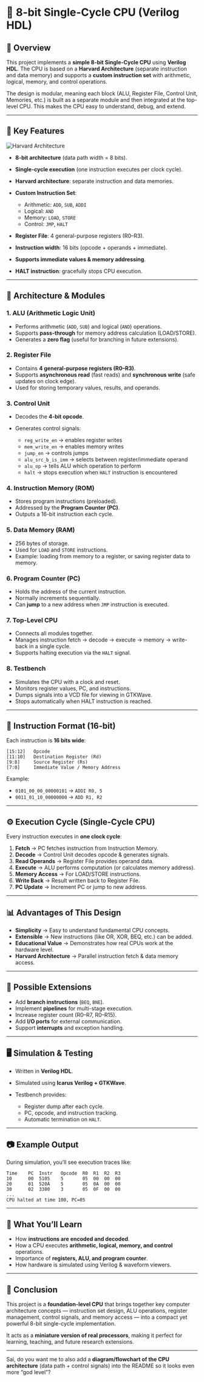 # 🚀 8-bit Single-Cycle CPU (Verilog HDL)

## 📌 Overview

This project implements a **simple 8-bit Single-Cycle CPU** using **Verilog HDL**.
The CPU is based on a **Harvard Architecture** (separate instruction and data memory) and supports a **custom instruction set** with arithmetic, logical, memory, and control operations.

The design is modular, meaning each block (ALU, Register File, Control Unit, Memories, etc.) is built as a separate module and then integrated at the top-level CPU.
This makes the CPU easy to understand, debug, and extend.


---

## 🎯 Key Features

![Harvard Architecture](harvard.png)

* **8-bit architecture** (data path width = 8 bits).
* **Single-cycle execution** (one instruction executes per clock cycle).
* **Harvard architecture**: separate instruction and data memories.
* **Custom Instruction Set**:

  * Arithmetic: `ADD`, `SUB`, `ADDI`
  * Logical: `AND`
  * Memory: `LOAD`, `STORE`
  * Control: `JMP`, `HALT`
* **Register File**: 4 general-purpose registers (R0–R3).
* **Instruction width**: 16 bits (opcode + operands + immediate).
* **Supports immediate values & memory addressing**.
* **HALT instruction**: gracefully stops CPU execution.

---

## 🧩 Architecture & Modules

### 1. **ALU (Arithmetic Logic Unit)**

* Performs arithmetic (`ADD`, `SUB`) and logical (`AND`) operations.
* Supports **pass-through** for memory address calculation (LOAD/STORE).
* Generates a **zero flag** (useful for branching in future extensions).

### 2. **Register File**

* Contains **4 general-purpose registers (R0–R3)**.
* Supports **asynchronous read** (fast reads) and **synchronous write** (safe updates on clock edge).
* Used for storing temporary values, results, and operands.

### 3. **Control Unit**

* Decodes the **4-bit opcode**.
* Generates control signals:

  * `reg_write_en` → enables register writes
  * `mem_write_en` → enables memory writes
  * `jump_en` → controls jumps
  * `alu_src_b_is_imm` → selects between register/immediate operand
  * `alu_op` → tells ALU which operation to perform
  * `halt` → stops execution when `HALT` instruction is encountered

### 4. **Instruction Memory (ROM)**

* Stores program instructions (preloaded).
* Addressed by the **Program Counter (PC)**.
* Outputs a 16-bit instruction each cycle.

### 5. **Data Memory (RAM)**

* 256 bytes of storage.
* Used for `LOAD` and `STORE` instructions.
* Example: loading from memory to a register, or saving register data to memory.

### 6. **Program Counter (PC)**

* Holds the address of the current instruction.
* Normally increments sequentially.
* Can **jump** to a new address when `JMP` instruction is executed.

### 7. **Top-Level CPU**

* Connects all modules together.
* Manages instruction fetch → decode → execute → memory → write-back in a single cycle.
* Supports halting execution via the `HALT` signal.

### 8. **Testbench**

* Simulates the CPU with a clock and reset.
* Monitors register values, PC, and instructions.
* Dumps signals into a VCD file for viewing in GTKWave.
* Stops automatically when HALT instruction is reached.

---

## 📜 Instruction Format (16-bit)

Each instruction is **16 bits wide**:

```
[15:12]   Opcode
[11:10]   Destination Register (Rd)
[9:8]     Source Register (Rs)
[7:0]     Immediate Value / Memory Address
```

Example:

* `0101_00_00_00000101` → `ADDI R0, 5`
* `0011_01_10_00000000` → `ADD R1, R2`

---

## ⚙️ Execution Cycle (Single-Cycle CPU)

Every instruction executes in **one clock cycle**:

1. **Fetch** → PC fetches instruction from Instruction Memory.
2. **Decode** → Control Unit decodes opcode & generates signals.
3. **Read Operands** → Register File provides operand data.
4. **Execute** → ALU performs computation (or calculates memory address).
5. **Memory Access** → For LOAD/STORE instructions.
6. **Write Back** → Result written back to Register File.
7. **PC Update** → Increment PC or jump to new address.

---

## 📊 Advantages of This Design

* **Simplicity** → Easy to understand fundamental CPU concepts.
* **Extensible** → New instructions (like OR, XOR, BEQ, etc.) can be added.
* **Educational Value** → Demonstrates how real CPUs work at the hardware level.
* **Harvard Architecture** → Parallel instruction fetch & data memory access.

---

## 🔮 Possible Extensions

* Add **branch instructions** (`BEQ`, `BNE`).
* Implement **pipelines** for multi-stage execution.
* Increase register count (R0–R7, R0–R15).
* Add **I/O ports** for external communication.
* Support **interrupts** and exception handling.

---

## 🖥️ Simulation & Testing

* Written in **Verilog HDL**.
* Simulated using **Icarus Verilog + GTKWave**.
* Testbench provides:

  * Register dump after each cycle.
  * PC, opcode, and instruction tracking.
  * Automatic termination on `HALT`.

---

## 📷 Example Output

During simulation, you’ll see execution traces like:

```
Time    PC  Instr   Opcode  R0  R1  R2  R3
10      00  5105    5       05  00  00  00
20      01  520A    5       05  0A  00  00
30      02  3300    3       05  0F  00  00
...
CPU halted at time 100, PC=05
```

---

## 🧠 What You’ll Learn

* How **instructions are encoded and decoded**.
* How a CPU executes **arithmetic, logical, memory, and control** operations.
* Importance of **registers, ALU, and program counter**.
* How hardware is simulated using Verilog & waveform viewers.

---

## 🌟 Conclusion

This project is a **foundation-level CPU** that brings together key computer architecture concepts — instruction set design, ALU operations, register management, control signals, and memory access — into a compact yet powerful 8-bit single-cycle implementation.

It acts as a **miniature version of real processors**, making it perfect for learning, teaching, and future research extensions.

---

Sai, do you want me to also add a **diagram/flowchart of the CPU architecture** (data path + control signals) into the README so it looks even more “god level”?
